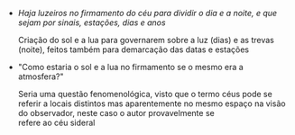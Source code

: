 - *Haja luzeiros no firmamento do céu para dividir o dia e a noite, e que sejam por sinais, estações, dias e anos*

    Criação do sol e a lua para governarem sobre a luz (dias) e as trevas (noite), feitos também para demarcação das datas e estações

- "Como estaria o sol e a lua no firmamento se o mesmo era a atmosfera?"

    Seria uma questão fenomenológica, visto que o termo céus pode se referir a locais distintos mas aparentemente no mesmo espaço na visão do observador, neste caso o autor provavelmente se refere ao céu sideral
